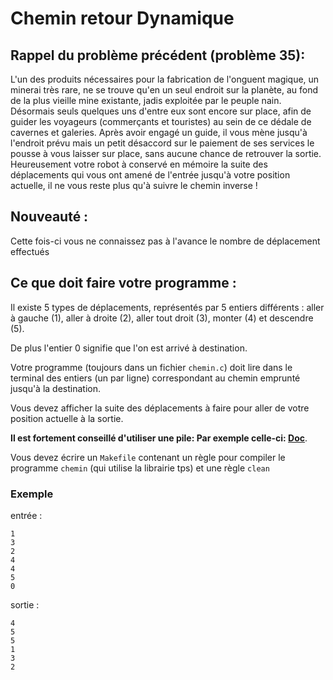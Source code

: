 # Chemin retour Dynamique

## Rappel du problème précédent (problème 35):

L'un des produits nécessaires pour la fabrication de l'onguent magique, un minerai très rare, ne se trouve qu'en un seul endroit sur la planète, au fond de la plus vieille mine existante, jadis exploitée par le peuple nain. Désormais seuls quelques uns d'entre eux sont encore sur place, afin de guider les voyageurs (commerçants et touristes) au sein de ce dédale de cavernes et galeries.
Après avoir engagé un guide, il vous mène jusqu'à l'endroit prévu mais un petit désaccord sur le paiement de ses services le pousse à vous laisser sur place, sans aucune chance de retrouver la sortie. Heureusement votre robot à conservé en mémoire la suite des déplacements qui vous ont amené de l'entrée jusqu'à votre position actuelle, il ne vous reste plus qu'à suivre le chemin inverse !

## Nouveauté :

Cette fois-ci vous ne connaissez pas à l'avance le nombre de déplacement effectués

## Ce que doit faire votre programme :

Il existe 5 types de déplacements, représentés par 5 entiers différents :
aller à gauche (1), aller à droite (2), aller tout droit (3), monter (4) et descendre (5).

De plus l'entier 0 signifie que l'on est arrivé à destination.

Votre programme (toujours dans un fichier `chemin.c`) doit lire dans le terminal des entiers (un par ligne) correspondant au
chemin emprunté jusqu'à la destination.

Vous devez afficher la suite des déplacements à faire pour aller de votre position actuelle
à la sortie.

**Il est fortement conseillé d'utiliser une pile:
Par exemple celle-ci:  [Doc](https://bramas.gitlab.io/libtps.h/tps_stack.h.html)**.

Vous devez écrire un `Makefile` contenant un règle pour compiler le programme `chemin` (qui utilise la librairie tps) et une règle `clean`


### Exemple

entrée :
```
1
3
2
4
4
5
0
```
sortie :
```
4
5
5
1
3
2
```
